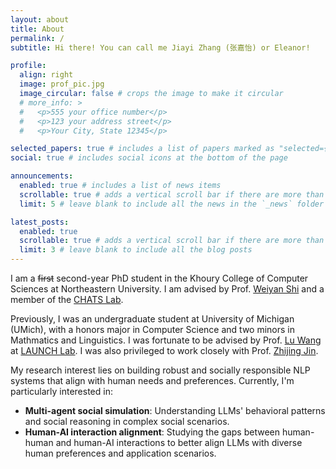 ```yaml
---
layout: about
title: About
permalink: /
subtitle: Hi there! You can call me Jiayi Zhang (张嘉怡) or Eleanor!

profile:
  align: right
  image: prof_pic.jpg
  image_circular: false # crops the image to make it circular
  # more_info: >
  #   <p>555 your office number</p>
  #   <p>123 your address street</p>
  #   <p>Your City, State 12345</p>

selected_papers: true # includes a list of papers marked as "selected={true}"
social: true # includes social icons at the bottom of the page

announcements:
  enabled: true # includes a list of news items
  scrollable: true # adds a vertical scroll bar if there are more than 3 news items
  limit: 5 # leave blank to include all the news in the `_news` folder

latest_posts:
  enabled: true
  scrollable: true # adds a vertical scroll bar if there are more than 3 new posts items
  limit: 3 # leave blank to include all the blog posts
---
```


I am a ~~first~~ second-year PhD student in the Khoury College of Computer Sciences at Northeastern University. I am advised by Prof. [Weiyan Shi](https://wyshi.github.io/) and a member of the [CHATS Lab](https://wyshi.github.io/group.html).

Previously, I was an undergraduate student at University of Michigan (UMich), with a honors major in Computer Science and two minors in Mathmatics and Linguistics. I was fortunate to be advised by Prof. [Lu Wang](https://web.eecs.umich.edu/~wangluxy/) at [LAUNCH Lab](https://launch.eecs.umich.edu/). I was also privileged to work closely with Prof. [Zhijing Jin](https://zhijing-jin.com/home/).

My research interest lies on building robust and socially responsible NLP systems that align with human needs and preferences. Currently, I'm particularly interested in:

- **Multi-agent social simulation**: Understanding LLMs' behavioral patterns and social reasoning in complex social scenarios.
- **Human-AI interaction alignment**: Studying the gaps between human-human and human-AI interactions to better align LLMs with diverse human preferences and application scenarios.
